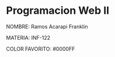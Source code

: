 # Programacion Web II
NOMBRE: Ramos Acarapi Franklin  

MATERIA: INF-122
  
COLOR FAVORITO: #0000FF
